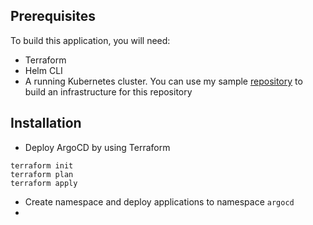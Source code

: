 ## Prerequisites
To build this application, you will need:
- Terraform
- Helm CLI
- A running Kubernetes cluster. You can use my sample [repository](https://github.com/HieuMinh67/pod7) to build an
infrastructure for this repository

## Installation
- Deploy ArgoCD by using Terraform
```
terraform init
terraform plan
terraform apply
```
- Create namespace and deploy applications to namespace `argocd`
- 